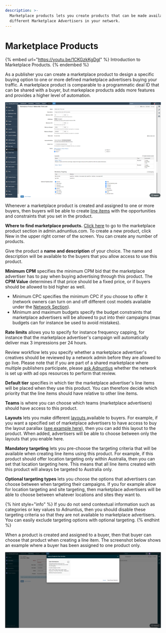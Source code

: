 ```yaml
---
description: >-
  Marketplace products lets you create products that can be made available to
  different Marketplace Advertisers in your network.
---
```


# Marketplace Products

{% embed url="https://youtu.be/1CKGzkKgDgI" %}
Introduction to Marketplace Products.
{% endembed %}

As a publisher you can create a marketplace product to design a specific buying option to one or more defined marketplace advertisers buying your traffic. A marketplace product is comparable to a programmatic deal ID that can be shared with a buyer, but markeplace products adds more features and provides a higher level of automation.

![Example marketplace product.](<../../../.gitbook/assets/202110 MP Product.png>)

Whenever a marketplace product is created and assigned to one or more buyers, then buyers will be able to create [line items](../advertising/line-items.md) with the opportunities and constraints that you set in the product.

**Where to find marketplace products.** [Click here](https://admin.adnuntius.com/admin/marketplace-products) to go to the marketplace product section in admin.adnuntius.com. To create a new product, click New in the upper right corner of the screen. You can create any number of products.

Give the product a **name and description** of your choice. The name and description will be available to the buyers that you allow access to use this product.

**Minimum CPM** specifies the minimum CPM bid that the marketplace advertiser has to pay when buying advertising through this product. The **CPM Value** determines if that price should be a fixed price, or if buyers should be allowed to bid higher as well.

* Minimum CPC specifies the minimum CPC if you choose to offer it (network owners can turn on and off different cost models available under the [Network Section](../../../adnuntius-data/user-interface-guide/admin/network.md)).
* Minimum and maximum budgets specify the budget constraints that marketplace advertisers will be allowed to put into their campaigns (max budgets can for instance be used to avoid mistakes).

**Rate limits** allows you to specify for instance frequency capping, for instance that the marketplace advertiser's campaign will automatically deliver max 3 impressions per 24 hours.

Review workflow lets you specify whether a marketplace advertiser's creatives should be reviewed by a network admin before they are allowed to go live. Please note that if you are part of a shared marketplace where multiple publishers participate, please [ask Adnuntius](mailto:support@adnuntius.com) whether the network is set up with ad ops resources to perform that review.

**Default tier** specifies in which tier the marketplace advertiser's line items will be placed when they use this product. You can therefore decide which priority that the line items should have relative to other line items.

**Teams** is where you can choose which teams (marketplace advertisers) should have access to this product.

**Layouts** lets you make different [layouts ](layouts.md)available to buyers. For example, if you want a specified set of marketplace advertisers to have access to buy the layout parallax ([see example here](https://admin.adnuntius.com/admin/layout-examples/layout-example/parallax-layout-example)), then you can add this layout to the product. When added, advertisers will be able to choose between only the layouts that you enable here.

**Mandatory targeting** lets you pre-choose the targeting criteria that will be available when creating line items using this product. For example, if this product should offer location targeting only within Australia, then you can set that location targeting here. This means that all line items created with this product will always be targeted to Australia only.

**Optional targeting types** lets you choose the options that advertisers can choose between when targeting their campaigns. If you for example allow for location targeting and site targeting, then marketplace advertisers will be able to choose between whatever locations and sites they want to.

{% hint style="info" %}
If you do not send contextual information such as categories or key values to Adnuntius, then you should disable these targeting criteria so that they are not available to marketplace advertisers. You can easily exclude targeting options with optional targeting.
{% endhint %}

When a product is created and assigned to a buyer, then that buyer can choose that product when creating a line item. The screenshot below shows an example where a buyer has been assigned to one product only.

![When products are created they can be chosen by assigned buyers.](../../../.gitbook/assets/mp-li.png)

